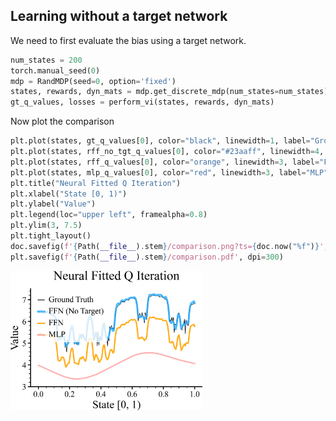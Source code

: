 
## Learning without a target network

We need to first evaluate the bias using a target network. 

```python
num_states = 200
torch.manual_seed(0)
mdp = RandMDP(seed=0, option='fixed')
states, rewards, dyn_mats = mdp.get_discrete_mdp(num_states=num_states)
gt_q_values, losses = perform_vi(states, rewards, dyn_mats)
```

Now plot the comparison

```python
plt.plot(states, gt_q_values[0], color="black", linewidth=1, label="Ground Truth", zorder=2)
plt.plot(states, rff_no_tgt_q_values[0], color="#23aaff", linewidth=4, label="FFN (No Target)", alpha=0.8)
plt.plot(states, rff_q_values[0], color="orange", linewidth=3, label="FFN", alpha=0.9)
plt.plot(states, mlp_q_values[0], color="red", linewidth=3, label="MLP", alpha=0.3)
plt.title("Neural Fitted Q Iteration")
plt.xlabel("State [0, 1)")
plt.ylabel("Value")
plt.legend(loc="upper left", framealpha=0.8)
plt.ylim(3, 7.5)
plt.tight_layout()
doc.savefig(f'{Path(__file__).stem}/comparison.png?ts={doc.now("%f")}', dpi=300, zoom=0.3)
plt.savefig(f'{Path(__file__).stem}/comparison.pdf', dpi=300)
```

<img style="align-self:center; zoom:0.3;" src="train_vi/comparison.png?ts=927330" image="None" styles="{'margin': '0.5em'}" width="None" height="None" dpi="300"/>
